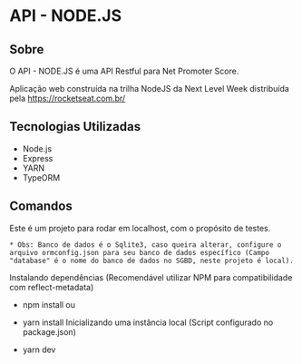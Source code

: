 # API - NODE.JS

## Sobre

O API - NODE.JS é uma API Restful para Net Promoter Score.

Aplicação web construída na trilha NodeJS da Next Level Week distribuída pela https://rocketseat.com.br/

## Tecnologias Utilizadas

* Node.js
* Express
* YARN
* TypeORM

## Comandos 

Este é um projeto para rodar em localhost, com o propósito de testes.

    * Obs: Banco de dados é o Sqlite3, caso queira alterar, configure o arquivo ormconfig.json para seu banco de dados específico (Campo "database" é o nome do banco de dados no SGBD, neste projeto é local).

Instalando dependências (Recomendável utilizar NPM para compatibilidade com reflect-metadata)

- npm install
ou

- yarn install
Inicializando uma instância local (Script configurado no package.json)

- yarn dev
